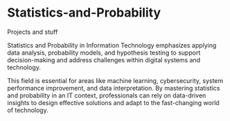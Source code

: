 # Statistics-and-Probability
Projects and stuff

Statistics and Probability in Information Technology emphasizes applying data analysis, probability models, and hypothesis testing to support decision-making and address challenges within digital systems and technology.

This field is essential for areas like machine learning, cybersecurity, system performance improvement, and data interpretation. By mastering statistics and probability in an IT context, professionals can rely on data-driven insights to design effective solutions and adapt to the fast-changing world of technology.
